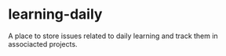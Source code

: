 # learning-daily

A place to store issues related to daily learning and track them in associacted projects.
